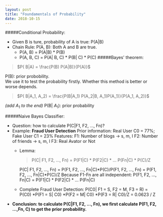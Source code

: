 ```yaml
---
layout: post
title: "Foundamentals of Probability"
date: 2018-10-15
---
```

#####Conditional Probability:
- Given B is ture, probability of A is true: P(A|B)
- Chain Rule:
  P(A, B): Both A and B are true.
  - P(A, B) = P(A|B) * P(B)
  - P(A, B, C) = P(A| B, C) * P(B| C) * P(C)
#####Bayes' theorem:
 >$P( B|A) = \frac{P(B) P(A|B)}{P(A)}$

P(B): prior probobility.  
We use it to test the probability firstly. Whether this method is better or worse depends.
>$P( B|A_1, A_2) = \frac{P(B|A_1) P(A_2|B,  A_1)P(A_1)}{P(A_1, A_2)}$

*(add $A_1$ to the end)*
P(B| $A_1$): prior probability

#####Naive Bayes Classifier:
- Question: how to calculate P(C|F1, F2, ..., Fn)?
- Example: **Fraud User Detection**
Prior information: Real User C0 = 77%; Fake User C1 = 23%
Features:
F1: Number of blogs -> s, m, l
F2: Number of friends -> s, m, l
F3: Real Avator or Not
  - Lemma:
    >P(C| F1, F2, ..., Fn) = P(F1|C) * P(F2|C) * ... P(Fn|C) * P(C)/Z

    P(C| F1, F2, ..., Fn) 
= P(F1, F2, ..., Fn|C)\*P(C)/P(F1, F2, ..., Fn)
= P(F1, F2, ..., Fn|C)*P(C)/Z
Because F1-Fn are all independent:
P(F1, F2, ..., Fn|C) = P(F1|C) * P(F2|C) * ... P(Fn|C)
  - Complete Fraud User Detection:
P(C0| F1 = S, F2 = M, F3 = R)
= P(C0) \*P(F1 = S| C0) \*P(F2 = M| C0) \*P(F3 = R| C0)/Z
= 0.0623 / Z
- **Conclusion: to calculate P(C|F1, F2, ..., Fn), we first calculate P(F1, F2, ...,Fn, C) to get the prior probability.**